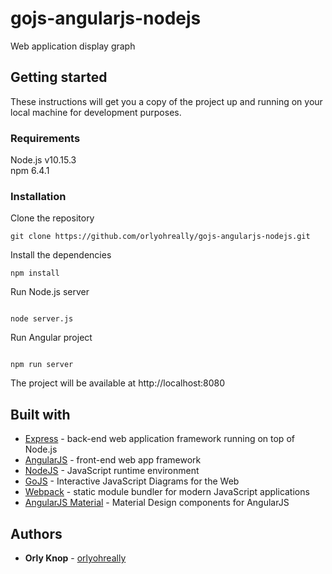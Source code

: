 # gojs-angularjs-nodejs

Web application display graph

## Getting started

These instructions will get you a copy of the project up and running on your local machine for development purposes.

### Requirements

Node.js v10.15.3  
npm 6.4.1

### Installation

Clone the repository

```
git clone https://github.com/orlyohreally/gojs-angularjs-nodejs.git
```

Install the dependencies

```
npm install
```

Run Node.js server

```

node server.js

```

Run Angular project

```

npm run server

```

The project will be available at http://localhost:8080

## Built with

- [Express](https://expressjs.com/) - back-end web application framework running on top of Node.js
- [AngularJS](https://angularjs.org/) - front-end web app framework
- [NodeJS](https://nodejs.org/) - JavaScript runtime environment
- [GoJS](https://gojs.net/) - Interactive JavaScript Diagrams for the Web
- [Webpack](https://webpack.js.org/) - static module bundler for modern JavaScript applications
- [AngularJS Material](https://material.angularjs.org) - Material Design components for AngularJS

## Authors

- **Orly Knop** - [orlyohreally](https://github.com/orlyohreally)

